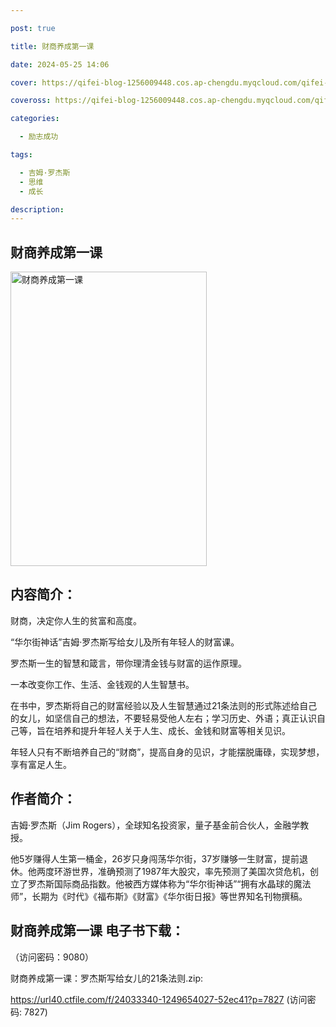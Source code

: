 ```yaml
---

post: true

title: 财商养成第一课

date: 2024-05-25 14:06

cover: https://qifei-blog-1256009448.cos.ap-chengdu.myqcloud.com/qifei-blog/6600e7889f345e8d03a9c02f.jpg

coveross: https://qifei-blog-1256009448.cos.ap-chengdu.myqcloud.com/qifei-blog/6600e7889f345e8d03a9c02f.jpg

categories:

  - 励志成功

tags:

  - 吉姆·罗杰斯
  - 思维
  - 成长

description:
---
```


## 财商养成第一课
<img alt="财商养成第一课 " class="aligncenter loaded" data-was-processed="true" decoding="async" fetchpriority="high" height="471" src="https://qifei-blog-1256009448.cos.ap-chengdu.myqcloud.com/qifei-blog/6600e7889f345e8d03a9c02f.jpg " style="cursor: zoom-in;" width="314"/>

## 内容简介：

财商，决定你人生的贫富和高度。

“华尔街神话”吉姆·罗杰斯写给女儿及所有年轻人的财富课。

罗杰斯一生的智慧和箴言，带你理清金钱与财富的运作原理。

一本改变你工作、生活、金钱观的人生智慧书。

在书中，罗杰斯将自己的财富经验以及人生智慧通过21条法则的形式陈述给自己的女儿，如坚信自己的想法，不要轻易受他人左右；学习历史、外语；真正认识自己等，旨在培养和提升年轻人关于人生、成长、金钱和财富等相关见识。

年轻人只有不断培养自己的“财商”，提高自身的见识，才能摆脱庸碌，实现梦想，享有富足人生。

## 作者简介：

吉姆·罗杰斯（Jim Rogers），全球知名投资家，量子基金前合伙人，金融学教授。

他5岁赚得人生第一桶金，26岁只身闯荡华尔街，37岁赚够一生财富，提前退休。他两度环游世界，准确预测了1987年大股灾，率先预测了美国次贷危机，创立了罗杰斯国际商品指数。他被西方媒体称为“华尔街神话”“拥有水晶球的魔法师”，长期为《时代》《福布斯》《财富》《华尔街日报》等世界知名刊物撰稿。

## 财商养成第一课 电子书下载：

 （访问密码：9080）

财商养成第一课：罗杰斯写给女儿的21条法则.zip: 

https://url40.ctfile.com/f/24033340-1249654027-52ec41?p=7827 (访问密码: 7827)
